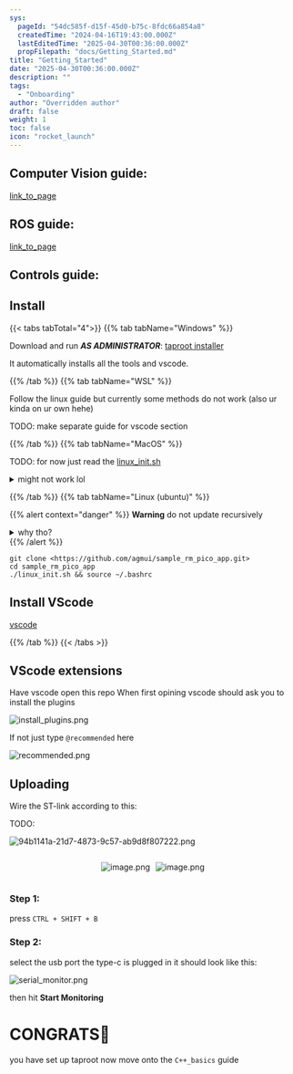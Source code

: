 ```yaml
---
sys:
  pageId: "54dc585f-d15f-45d0-b75c-8fdc66a854a8"
  createdTime: "2024-04-16T19:43:00.000Z"
  lastEditedTime: "2025-04-30T00:36:00.000Z"
  propFilepath: "docs/Getting_Started.md"
title: "Getting_Started"
date: "2025-04-30T00:36:00.000Z"
description: ""
tags:
  - "Onboarding"
author: "Overridden author"
draft: false
weight: 1
toc: false
icon: "rocket_launch"
---
```


## Computer Vision guide:

[link_to_page](86d45bc0-388b-4d26-8848-44f255f73d0e)

## ROS guide:

[link_to_page](3c76c1de-ec8f-46d6-8b0a-294005edc2d5)

## Controls guide:

## Install

{{< tabs tabTotal="4">}}
{{% tab tabName="Windows" %}}

Download and run _**AS ADMINISTRATOR**_: [taproot installer](https://github.com/Thornbots/TeachingFreshies/releases/tag/1.0)

It automatically installs all the tools and vscode.

{{% /tab %}}
{{% tab tabName="WSL" %}}

Follow the linux guide but currently some methods do not work (also ur kinda on ur own hehe)

TODO: make separate guide for vscode section

{{% /tab %}}
{{% tab tabName="MacOS" %}}

TODO: for now just read the [linux_init.sh](https://github.com/agmui/sample_rm_pico_app/blob/main/linux_init.sh)

<details>
<summary>might not work lol</summary>

`brew install libusb pkg-config`

Next install: [vscode](https://code.visualstudio.com/Download)

</details>

{{% /tab %}}
{{% tab tabName="Linux (ubuntu)" %}}

{{% alert context="danger" %}}
**Warning** do not update recursively
<details>
<summary>why tho?</summary>
There are some submodules that may go on for a while (like tinyusb) and I highly
recommend you don't need to get them.
If you want to see what submodules I update just look in `linux_init.sh`
</details>
{{% /alert %}}

```shell
git clone <https://github.com/agmui/sample_rm_pico_app.git>
cd sample_rm_pico_app
./linux_init.sh && source ~/.bashrc
```

## Install VScode

[vscode](https://code.visualstudio.com/Download)

{{% /tab %}}
{{< /tabs >}}

## VScode extensions

Have vscode open this repo
When first opining vscode should ask you to install the plugins

![install_plugins.png](https://prod-files-secure.s3.us-west-2.amazonaws.com/d518164a-d88e-44d1-a4ee-3adb3bd8bce0/89bd30f0-1825-4e77-867b-0a41ce370880/install_plugins.png?X-Amz-Algorithm=AWS4-HMAC-SHA256&X-Amz-Content-Sha256=UNSIGNED-PAYLOAD&X-Amz-Credential=ASIAZI2LB466ZYQMFAKQ%2F20250625%2Fus-west-2%2Fs3%2Faws4_request&X-Amz-Date=20250625T004329Z&X-Amz-Expires=3600&X-Amz-Security-Token=IQoJb3JpZ2luX2VjEEAaCXVzLXdlc3QtMiJHMEUCIQDfSK1ovwcglvny9S10vODbLziG77KLBnCuh7e8W5qJ2wIgWSfRfXCstRoceg80%2ByJV2LQloyjs1fZs9Jntvk5WjQwq%2FwMIORAAGgw2Mzc0MjMxODM4MDUiDOHcvB7bIgA5B3iksyrcA5pHCGyZbzf3Hiff9AWln4fyRxBipgy15B%2B2yyAnVE8558kTnYtbTn2jK7M23Jht%2BBqhHV6Nn%2F1pS5LpXNtdsLngd9Oa1Xqu6qEYmq92c%2FytPmZiUiRo5yqaWfdaWmoXqRF984wseo2wcFj2SbGvowKWJqUDL9LhIvGfU4GEA%2FMkEsujc39yzf2lDDjsfdWb3oM%2FvXCB%2Bol8oyVFz0TX%2BvVLx8gtB%2Frc5wPYDmT2TVBsHMqAtZyMRL%2BCcnEOQf6imNMJkgOOsWQTInxFyKpXGGv1lNTh6B0%2B0hvYgL8jugRAErOZTVR3YR4RtMdL0br26g2wsPZ7dpVRcVee41VdiGUe1uXvXk38aqJFVRDa5EYyIPsyZEa3E7qHXS1EGbHUoiabllj%2BEoN%2FqmTioh0gwZbZ9C6Sdi8B387k7K0bH2OvZ49tt2xct3wz2P1LWMSRXAEeXgdQDyu4Y2EBtfVehfpgLFkim73QOpE5MTtoOUNACbePWJ2MkH%2B56kNvVx%2B6zD1%2FPJ5pNejkmOB%2B%2F72EGVDbHkUYD0sDb4lIrRIJ9VSxxZubW4kQNu00PIOlwZGYQNnDTcApja54%2Fd1MI3Uh4GGW5R1rlyPbgzzJB%2FsKTWOblxu99fGGOOHg3xm1MN%2Fv7MIGOqUBo0VIz6aVu2nyNnv1mmpqfTzDFcXYA6EAJT%2Fb3btNkmRqdnHk39huSpnlq9jBPivVcyyxfmIsMj%2B7H3nD%2FV1DUCSZATNTvjT8%2FSXs5C9Mj0nmhqMmqjPtA%2B12Te9h7YPHfxKOQYhFDEGE%2B5fdSRDKd9%2FlfTRGO%2B%2FzGJtRUOQmT1DBpL%2FCL0fMxgTkPNV%2BfxDOZhhCBKn0CPcZOLyIAD0XMFFVYJC8&X-Amz-Signature=07e851224dbbc76a6c2850775f0645f17f6b3d6ba96b1e24bd9127f5172c6dd6&X-Amz-SignedHeaders=host&x-amz-checksum-mode=ENABLED&x-id=GetObject)

If not just type `@recommended` here  

![recommended.png](https://prod-files-secure.s3.us-west-2.amazonaws.com/d518164a-d88e-44d1-a4ee-3adb3bd8bce0/61e661e9-5d85-4dfc-be0d-8d2097a5e793/recommended.png?X-Amz-Algorithm=AWS4-HMAC-SHA256&X-Amz-Content-Sha256=UNSIGNED-PAYLOAD&X-Amz-Credential=ASIAZI2LB466ZYQMFAKQ%2F20250625%2Fus-west-2%2Fs3%2Faws4_request&X-Amz-Date=20250625T004329Z&X-Amz-Expires=3600&X-Amz-Security-Token=IQoJb3JpZ2luX2VjEEAaCXVzLXdlc3QtMiJHMEUCIQDfSK1ovwcglvny9S10vODbLziG77KLBnCuh7e8W5qJ2wIgWSfRfXCstRoceg80%2ByJV2LQloyjs1fZs9Jntvk5WjQwq%2FwMIORAAGgw2Mzc0MjMxODM4MDUiDOHcvB7bIgA5B3iksyrcA5pHCGyZbzf3Hiff9AWln4fyRxBipgy15B%2B2yyAnVE8558kTnYtbTn2jK7M23Jht%2BBqhHV6Nn%2F1pS5LpXNtdsLngd9Oa1Xqu6qEYmq92c%2FytPmZiUiRo5yqaWfdaWmoXqRF984wseo2wcFj2SbGvowKWJqUDL9LhIvGfU4GEA%2FMkEsujc39yzf2lDDjsfdWb3oM%2FvXCB%2Bol8oyVFz0TX%2BvVLx8gtB%2Frc5wPYDmT2TVBsHMqAtZyMRL%2BCcnEOQf6imNMJkgOOsWQTInxFyKpXGGv1lNTh6B0%2B0hvYgL8jugRAErOZTVR3YR4RtMdL0br26g2wsPZ7dpVRcVee41VdiGUe1uXvXk38aqJFVRDa5EYyIPsyZEa3E7qHXS1EGbHUoiabllj%2BEoN%2FqmTioh0gwZbZ9C6Sdi8B387k7K0bH2OvZ49tt2xct3wz2P1LWMSRXAEeXgdQDyu4Y2EBtfVehfpgLFkim73QOpE5MTtoOUNACbePWJ2MkH%2B56kNvVx%2B6zD1%2FPJ5pNejkmOB%2B%2F72EGVDbHkUYD0sDb4lIrRIJ9VSxxZubW4kQNu00PIOlwZGYQNnDTcApja54%2Fd1MI3Uh4GGW5R1rlyPbgzzJB%2FsKTWOblxu99fGGOOHg3xm1MN%2Fv7MIGOqUBo0VIz6aVu2nyNnv1mmpqfTzDFcXYA6EAJT%2Fb3btNkmRqdnHk39huSpnlq9jBPivVcyyxfmIsMj%2B7H3nD%2FV1DUCSZATNTvjT8%2FSXs5C9Mj0nmhqMmqjPtA%2B12Te9h7YPHfxKOQYhFDEGE%2B5fdSRDKd9%2FlfTRGO%2B%2FzGJtRUOQmT1DBpL%2FCL0fMxgTkPNV%2BfxDOZhhCBKn0CPcZOLyIAD0XMFFVYJC8&X-Amz-Signature=ff9f903c59ac81040c4cddf15e75362ffadf1e87728dc9592d394b11b0788182&X-Amz-SignedHeaders=host&x-amz-checksum-mode=ENABLED&x-id=GetObject)

## Uploading

Wire the ST-link according to this:

TODO:

![94b1141a-21d7-4873-9c57-ab9d8f807222.png](https://prod-files-secure.s3.us-west-2.amazonaws.com/d518164a-d88e-44d1-a4ee-3adb3bd8bce0/e5fad17d-ab82-4300-9f4c-505ab4b1202c/94b1141a-21d7-4873-9c57-ab9d8f807222.png?X-Amz-Algorithm=AWS4-HMAC-SHA256&X-Amz-Content-Sha256=UNSIGNED-PAYLOAD&X-Amz-Credential=ASIAZI2LB466ZYQMFAKQ%2F20250625%2Fus-west-2%2Fs3%2Faws4_request&X-Amz-Date=20250625T004329Z&X-Amz-Expires=3600&X-Amz-Security-Token=IQoJb3JpZ2luX2VjEEAaCXVzLXdlc3QtMiJHMEUCIQDfSK1ovwcglvny9S10vODbLziG77KLBnCuh7e8W5qJ2wIgWSfRfXCstRoceg80%2ByJV2LQloyjs1fZs9Jntvk5WjQwq%2FwMIORAAGgw2Mzc0MjMxODM4MDUiDOHcvB7bIgA5B3iksyrcA5pHCGyZbzf3Hiff9AWln4fyRxBipgy15B%2B2yyAnVE8558kTnYtbTn2jK7M23Jht%2BBqhHV6Nn%2F1pS5LpXNtdsLngd9Oa1Xqu6qEYmq92c%2FytPmZiUiRo5yqaWfdaWmoXqRF984wseo2wcFj2SbGvowKWJqUDL9LhIvGfU4GEA%2FMkEsujc39yzf2lDDjsfdWb3oM%2FvXCB%2Bol8oyVFz0TX%2BvVLx8gtB%2Frc5wPYDmT2TVBsHMqAtZyMRL%2BCcnEOQf6imNMJkgOOsWQTInxFyKpXGGv1lNTh6B0%2B0hvYgL8jugRAErOZTVR3YR4RtMdL0br26g2wsPZ7dpVRcVee41VdiGUe1uXvXk38aqJFVRDa5EYyIPsyZEa3E7qHXS1EGbHUoiabllj%2BEoN%2FqmTioh0gwZbZ9C6Sdi8B387k7K0bH2OvZ49tt2xct3wz2P1LWMSRXAEeXgdQDyu4Y2EBtfVehfpgLFkim73QOpE5MTtoOUNACbePWJ2MkH%2B56kNvVx%2B6zD1%2FPJ5pNejkmOB%2B%2F72EGVDbHkUYD0sDb4lIrRIJ9VSxxZubW4kQNu00PIOlwZGYQNnDTcApja54%2Fd1MI3Uh4GGW5R1rlyPbgzzJB%2FsKTWOblxu99fGGOOHg3xm1MN%2Fv7MIGOqUBo0VIz6aVu2nyNnv1mmpqfTzDFcXYA6EAJT%2Fb3btNkmRqdnHk39huSpnlq9jBPivVcyyxfmIsMj%2B7H3nD%2FV1DUCSZATNTvjT8%2FSXs5C9Mj0nmhqMmqjPtA%2B12Te9h7YPHfxKOQYhFDEGE%2B5fdSRDKd9%2FlfTRGO%2B%2FzGJtRUOQmT1DBpL%2FCL0fMxgTkPNV%2BfxDOZhhCBKn0CPcZOLyIAD0XMFFVYJC8&X-Amz-Signature=a6a4adada26050e56f506d3a49ecd468acc410ba73076f8a66ef4391a3e0d749&X-Amz-SignedHeaders=host&x-amz-checksum-mode=ENABLED&x-id=GetObject)

<div style="display: flex;flex-direction: row; column-gap:10px; max-width: 630px;justify-content: center;">
<div>

![image.png](https://prod-files-secure.s3.us-west-2.amazonaws.com/d518164a-d88e-44d1-a4ee-3adb3bd8bce0/210ecb78-1116-4d7b-b9b7-2292f66fa2c2/image.png?X-Amz-Algorithm=AWS4-HMAC-SHA256&X-Amz-Content-Sha256=UNSIGNED-PAYLOAD&X-Amz-Credential=ASIAZI2LB466WOBKA4ZC%2F20250625%2Fus-west-2%2Fs3%2Faws4_request&X-Amz-Date=20250625T004331Z&X-Amz-Expires=3600&X-Amz-Security-Token=IQoJb3JpZ2luX2VjEEAaCXVzLXdlc3QtMiJHMEUCIEobnBtv0lIvDjLuKa7o2%2BMiVjhh%2BpfYcZh9U3AZLwjKAiEAiKHS7pG2Z%2BrK6K4M%2BLBNdXbliRhNoCLRjBmqoKT190sq%2FwMIORAAGgw2Mzc0MjMxODM4MDUiDGcgnnZ2579djMaCBCrcA6jClfZ7OkdtZgxbTb%2Bak%2FksyLx9XG%2B5U0Q2UJnZdd%2B96AuTVIA2D6v9FFMEA%2BQSPZMfPabZ11Kpiiy2ID3KzfdqmhrJIcGyT5DpCt2mXUmbvxCmm9eQELuUa1H7oazyNscm5s5Wa3KVwQQor4LTTlFEdqTCTkoEsTyitTzhN0HEJVuoaEQ3Pd9000AcXJujyzu2J%2BCbYQJmv7xBcvCrGqlgv8cibfOu1fUvs8EmqWptHvEJwDy%2FvUado1HlkBNqddwe4pyjqCTDcmqFR7x3Dn7VDHdZBxQg029T6WI1c0umMDhPZg%2FLJbKkwzdTv3B3f0Qwcr0fZleo%2FMJ%2FXNlSY9KMjrLeuSjUZ0i6sEjgstudur%2FysheI8GNJWEqKj13EUT%2FFUpZkTUqhQJV3CgjPFV7rZSiTfxV0QJiCasgtbTHcFf0OAw5MoHkqneSL9V1cwuGrFR4AC6EnyLS0aj3y0nOE4f2IKJ49zNfiXRGcR2e7ztKZ%2BErpzF%2BnPX4JdfMSsPEx2PGyCvK515E6rSDES2Ssn9NgQ8uYqsd7gLmu1f7f%2FL4jnhLP5%2Fy286kl1M73O4NWEFNGs4dZAdqan8sFoPR3wE437yw47FwSv1BySns7bStBDzpkY%2FtOXg4XMN3v7MIGOqUBkJQAMxbCDvi05wODctCFfD3J%2BC7%2Bj%2FiipyuAmJXu4PjWhG7YEY8pSnfMnc5z7BeX93PgCNueFwkYJNa1Q3bwNItmDdWiWSatsE1gWW%2B9esnyrs72gIu3gnFIAoxhbuFEf13mjWen6OV5OB3ZBQb9%2Bq42%2Fs0QIaSDQcdVUpWmZD35axQZSM4PCYskM0aiwkSpgeabdGaxaUsfcCj4TKIIwmSafF7J&X-Amz-Signature=ef675e8f678cfbb199d4c98caf25a47c7f311476a2d204874939c5c50c536ca8&X-Amz-SignedHeaders=host&x-amz-checksum-mode=ENABLED&x-id=GetObject)

</div>
<div>

![image.png](https://prod-files-secure.s3.us-west-2.amazonaws.com/d518164a-d88e-44d1-a4ee-3adb3bd8bce0/33a0fd0f-8ca6-4a86-8e09-26e95ded1fff/image.png?X-Amz-Algorithm=AWS4-HMAC-SHA256&X-Amz-Content-Sha256=UNSIGNED-PAYLOAD&X-Amz-Credential=ASIAZI2LB466TARD2RLU%2F20250625%2Fus-west-2%2Fs3%2Faws4_request&X-Amz-Date=20250625T004332Z&X-Amz-Expires=3600&X-Amz-Security-Token=IQoJb3JpZ2luX2VjEEAaCXVzLXdlc3QtMiJGMEQCICpm%2BYoug4OUYHzCiIl3zNIYNt1NffQgiufrDZTU1V%2FEAiBvidsnjO%2BayOn7zZM7xgD8F2iMzMCnMs07GqDk53nViSr%2FAwg5EAAaDDYzNzQyMzE4MzgwNSIMMHKMWHlCMJO%2FlgZXKtwDYYt5l5qho%2B8%2FjID8Yd9JGWuEW1g6lIEv7O3x6L4yEYSsHtHoCXnnyUtcPgNoRCxnN3Qm%2FSILSiSXngclQXczVzwLk%2BAhfO9F1aLDLD81vHHIdxXQ%2FhgkqKu33UZigf9gjRMO%2FRPbk3qWt%2Fgs9j0I0zJCeVopbwYuw2USQmub6MSj8gaFObFJ8UvmQ868JunyVdhTsTqPKfqJqCcw0Fhx8WBOYtYjOxFB3MzNVhrC%2BFTTzIjNyLM19n%2FY5PYX%2FrXm1g7Z8kjvouw9m4NlL7NePiZUgyZ21Sy0KKutmyh1fpsDIwwx7hGlsc5VGLPcF%2BrtNsEuQbv0a1AJ1XnOkvznsolnLKxh1l85ghpBDMq5b8RMdqjIfp9lV89%2BOcNri9MTtmj6cmr%2FYNboGb%2BiKI64of35uXyl7LETFT94NFpe%2BKAw3uecnF2Wn6WVjad5%2FIB0N0T51YD5QzUyTzrO8Mx35%2FxmSmAuPhEmL8msYf4fKxnTJhWglEdjnlUgSvn0ykKNQhrFsS1NitFTF%2FMpPrP5sob453D8nrB649yPej0kPvdDlxXNEitI2iytSoJ%2BaZ34QXXXdjKVnQwm2iA2Fo4BRcAR9hiTQ8yt%2F4jZA9ERvs5AkOKYkM4KH70h%2BDAw2O7swgY6pgEbHM5PDTPZfGQ%2BDqvu3G4mgYZ1Nayuu3AT%2FFiGTmPlurrii4YEXIBF0br8Mo78okMpuGlCQFYZXySANRG8y8PxF4WF0UsJi6xsuuw1DNBqugul%2Fg7tRshQsPX9tEoUuhsBUJmXqJVOqQhlkqzmlYsqAQf9vi7IiKvOU0K1qKLTKuQldj8jFDmKcMHA70YEBMKKCLRkD96jeOPVYnfyOLDin3FJCvN%2B&X-Amz-Signature=66e8c30ea9a41a0d6893e6539ceefe03c4b1602bc837cc320ceda5daca75861e&X-Amz-SignedHeaders=host&x-amz-checksum-mode=ENABLED&x-id=GetObject)

</div>
</div>

### Step 1:

press `CTRL + SHIFT + B`

### Step 2:

select the usb port the type-c is plugged in it should look like this:

![serial_monitor.png](https://prod-files-secure.s3.us-west-2.amazonaws.com/d518164a-d88e-44d1-a4ee-3adb3bd8bce0/f03f4774-05d4-4393-b6a0-d5efb6d315ab/serial_monitor.png?X-Amz-Algorithm=AWS4-HMAC-SHA256&X-Amz-Content-Sha256=UNSIGNED-PAYLOAD&X-Amz-Credential=ASIAZI2LB466ZYQMFAKQ%2F20250625%2Fus-west-2%2Fs3%2Faws4_request&X-Amz-Date=20250625T004329Z&X-Amz-Expires=3600&X-Amz-Security-Token=IQoJb3JpZ2luX2VjEEAaCXVzLXdlc3QtMiJHMEUCIQDfSK1ovwcglvny9S10vODbLziG77KLBnCuh7e8W5qJ2wIgWSfRfXCstRoceg80%2ByJV2LQloyjs1fZs9Jntvk5WjQwq%2FwMIORAAGgw2Mzc0MjMxODM4MDUiDOHcvB7bIgA5B3iksyrcA5pHCGyZbzf3Hiff9AWln4fyRxBipgy15B%2B2yyAnVE8558kTnYtbTn2jK7M23Jht%2BBqhHV6Nn%2F1pS5LpXNtdsLngd9Oa1Xqu6qEYmq92c%2FytPmZiUiRo5yqaWfdaWmoXqRF984wseo2wcFj2SbGvowKWJqUDL9LhIvGfU4GEA%2FMkEsujc39yzf2lDDjsfdWb3oM%2FvXCB%2Bol8oyVFz0TX%2BvVLx8gtB%2Frc5wPYDmT2TVBsHMqAtZyMRL%2BCcnEOQf6imNMJkgOOsWQTInxFyKpXGGv1lNTh6B0%2B0hvYgL8jugRAErOZTVR3YR4RtMdL0br26g2wsPZ7dpVRcVee41VdiGUe1uXvXk38aqJFVRDa5EYyIPsyZEa3E7qHXS1EGbHUoiabllj%2BEoN%2FqmTioh0gwZbZ9C6Sdi8B387k7K0bH2OvZ49tt2xct3wz2P1LWMSRXAEeXgdQDyu4Y2EBtfVehfpgLFkim73QOpE5MTtoOUNACbePWJ2MkH%2B56kNvVx%2B6zD1%2FPJ5pNejkmOB%2B%2F72EGVDbHkUYD0sDb4lIrRIJ9VSxxZubW4kQNu00PIOlwZGYQNnDTcApja54%2Fd1MI3Uh4GGW5R1rlyPbgzzJB%2FsKTWOblxu99fGGOOHg3xm1MN%2Fv7MIGOqUBo0VIz6aVu2nyNnv1mmpqfTzDFcXYA6EAJT%2Fb3btNkmRqdnHk39huSpnlq9jBPivVcyyxfmIsMj%2B7H3nD%2FV1DUCSZATNTvjT8%2FSXs5C9Mj0nmhqMmqjPtA%2B12Te9h7YPHfxKOQYhFDEGE%2B5fdSRDKd9%2FlfTRGO%2B%2FzGJtRUOQmT1DBpL%2FCL0fMxgTkPNV%2BfxDOZhhCBKn0CPcZOLyIAD0XMFFVYJC8&X-Amz-Signature=6ec85949d5054af65afcc65a917b70d5251c10fbedd4d102e145777ee869149b&X-Amz-SignedHeaders=host&x-amz-checksum-mode=ENABLED&x-id=GetObject)

then hit **Start Monitoring**

# CONGRATS🎉

you have set up taproot now move onto the `C++_basics` guide

